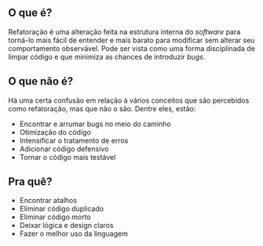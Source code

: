 ## O que é?

Refatoração é uma alteração feita na estrutura interna do _software_ para torná-lo mais fácil de entender e mais barato para modificar sem alterar seu comportamento observável. Pode ser vista como uma forma disciplinada de limpar código e que minimiza as chances de introduzir _bugs_.

## O que não é?

Há uma certa confusão em relação à vários conceitos que são percebidos como refatoração, mas que não o são. Dentre eles, estão:

* Encontrar e arrumar bugs no meio do caminho
* Otimização do código
* Intensificar o tratamento de erros
* Adicionar código defensivo
* Tornar o código mais testável

## Pra quê?

* Encontrar atalhos
* Eliminar código duplicado
* Eliminar código morto
* Deixar lógica e design claros
* Fazer o melhor uso da linguagem

